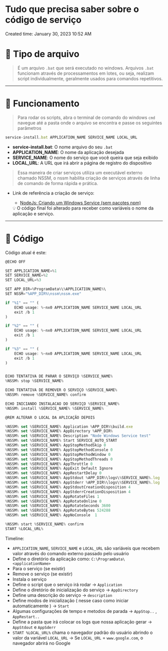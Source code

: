# Tudo que precisa saber sobre o código de serviço

Created time: January 30, 2023 10:52 AM

# 👀 Tipo de arquivo

> É um arquivo `.bat` que será executado no windows. Arquivos `.bat` funcionam através de processamentos em lotes, ou seja, realizam script individualmente, geralmente usados para comandos repetitivos.
> 

---

# 💭 Funcionamento

> Para rodar os scripts, abra o terminal de comando do windows `cmd` navegue até a pasta onde o arquivo se encontra e passe os seguintes parâmetros
> 

```js
service-install.bat APPLICATION_NAME SERVICE_NAME LOCAL_URL
```

- **service-install.bat**: O nome arquivo do seu `.bat`
- **APPLICATION_NAME**: O nome da aplicação desejada
- **SERVICE_NAME**: O nome do serviço que você queira que seja exibido
- **LOCAL_URL**: A URL que irá abrir a página de registro do dispositivo

> Essa maneira de criar serviços utiliza um executável externo chamado NSSM, o nssm habilita criação de serviços através de linha de comando de forma rápida e prática.
> 

- Link de referência a criação de serviço:
    - [NodeJs: Criando um Windows Service (sem pacotes npm)](https://medium.com/filipececcon/nodejs-criando-um-windows-service-sem-pacotes-npm-7d25cc68efcf)
    
    <aside>
    💡 O código final foi alterado para receber como variáveis o nome da aplicação e serviço.
    
    </aside>
    

---

# 🛫 Código

Código atual é este:

```jsx
@ECHO OFF

SET APPLICATION_NAME=%1
SET SERVICE_NAME=%2
SET LOCAL_URL=%3

SET APP_DIR=%ProgramData%\%APPLICATION_NAME%\
SET NSSM="%APP_DIR%\nssm\nssm.exe"

if "%1" == "" (
    ECHO usage: %~nx0 APPLICATION_NAME SERVICE_NAME LOCAL_URL
    exit /b 1
)

if "%2" == "" (
    ECHO usage: %~nx0 APPLICATION_NAME SERVICE_NAME LOCAL_URL
    exit /b 1
)

if "%3" == "" (
    ECHO usage: %~nx0 APPLICATION_NAME SERVICE_NAME LOCAL_URL
    exit /b 1
)


ECHO TENTATIVA DE PARAR O SERVIÇO %SERVICE_NAME%
%NSSM% stop %SERVICE_NAME%

ECHO TENTATIVA DE REMOVER O SERVIÇO %SERVICE_NAME%
%NSSM% remove %SERVICE_NAME% confirm

ECHO INICIANDO INSTALACAO DO SERVIÇO %SERVICE_NAME%
%NSSM% install %SERVICE_NAME% %SERVICE_NAME%

@REM ALTERAR O LOCAL DA APLICAÇÃO DEPOIS

%NSSM% set %SERVICE_NAME% Application %APP_DIR%\build.exe
%NSSM% set %SERVICE_NAME% AppDirectory %APP_DIR%
%NSSM% set %SERVICE_NAME% Description "Node Windows Service test"
%NSSM% set %SERVICE_NAME% Start SERVICE_AUTO_START
%NSSM% set %SERVICE_NAME% AppStopMethodSkip 0
%NSSM% set %SERVICE_NAME% AppStopMethodConsole 0
%NSSM% set %SERVICE_NAME% AppStopMethodWindow 0
%NSSM% set %SERVICE_NAME% AppStopMethodThreads 0
%NSSM% set %SERVICE_NAME% AppThrottle 0
%NSSM% set %SERVICE_NAME% AppExit Default Ignore
%NSSM% set %SERVICE_NAME% AppRestartDelay 0
%NSSM% set %SERVICE_NAME% AppStdout %APP_DIR%\logs\%SERVICE_NAME%.log
%NSSM% set %SERVICE_NAME% AppStderr %APP_DIR%\logs\%SERVICE_NAME%.log
%NSSM% set %SERVICE_NAME% AppStdoutCreationDisposition 4
%NSSM% set %SERVICE_NAME% AppStderrCreationDisposition 4
%NSSM% set %SERVICE_NAME% AppRotateFiles 1
%NSSM% set %SERVICE_NAME% AppRotateOnline 0
%NSSM% set %SERVICE_NAME% AppRotateSeconds 3600
%NSSM% set %SERVICE_NAME% AppRotateBytes 524288
%NSSM% set %SERVICE_NAME% AppNoConsole  1

%NSSM% start %SERVICE_NAME% confirm
START %LOCAL_URL%
```

Timeline:

- `APPLICATION_NAME`, `SERVICE_NAME` e `LOCAL_URL` são variáveis que recebem valor através do comando externo passado pelo usuário
- Define o diretório da aplicação como: `C:\ProgramData\<applicationName>`
- Para o serviço (se existir)
- Remove o serviço  (se existir)
- Instala o serviço
- Define o script que o serviço irá rodar → `Application`
- Define o diretório de inicialização do serviço → `AppDirectory`
- Define uma descrição do serviço → `description`
- Define modos de inicialização ( nesse caso como iniciar automaticamente ) → `Start`
- Algumas configurações de tempo e metodos de parada → `AppStop..` , `AppRestart..`
- Define a pasta que irá colocar os logs que nossa aplicação gerar → `AppStdout` e `AppSderr`
- `START %LOCAL_URL%` chama o navegador padrão do usuário abrindo o valor da variável `LOCAL_URL` -> Se `LOCAL_URL` = `www.google.com`, o navegador abrirá no Google